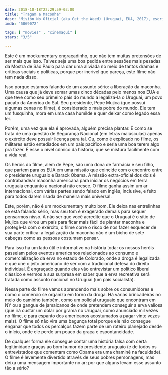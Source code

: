 ```yaml
---
date: 2018-10-18T22:29:59-03:00
title: "Tragam a Maconha"
desc: "Misión No Oficial (aka Get the Weed) (Uruguai, EUA, 2017), escrito e dirigido por Denny Brechner, Alfonso Guerrero e Marcos Hecht, com Denny Brechner, Talma Friedler, Pepe Mujica, Gustavo Olmos, Ignacio Roqueta. #mostrasp"
imdb: "5069072"

tags: [ "movies" , "cinemaqui" ]
stars: "3/5"

---
```

Este é um mockumentary engraçadinho, que não tem muitas pretensões de ser mais que isso. Talvez seja uma boa pedida entre sessões mais pesadas da Mostra de São Paulo para dar uma aliviada no meio de tantos dramas e críticas sociais e políticas, porque por incrível que pareça, este filme não tem nada disso.

Isso porque estamos falando de um assunto sério: a liberação da maconha. Uma causa que já deve somar umas cinco décadas pelo menos nos EUA e que teve como seu primeiro país do mundo a legalizá-la o Uruguai, um povo pacato da América do Sul. Seu presidente, Pepe Mujica (que possui algumas cenas no filme), é considerado o mais pobre do mundo. Ele tem um fusquinha, mora em uma casa humilde e quer deixar como legado essa lei.

Porém, uma vez que ela é aprovada, alguém precisa plantar. E como se trata de uma questão de Segurança Nacional (em letras maiúsculas) apenas o exército deve possuir licença para tal. Ou, como é explicado no filme, os militares estão entediados em um país pacífico e seria uma boa terem algo pra fazer. É esse o nível cômico da história, que se mistura facilmente com a vida real.

Os heróis do filme, além de Pepe, são uma dona de farmácia e seu filho, que partem para os EUA em uma missão que coincide com o encontro entre o presidente uruguaio e Barack Obama. A missão extra-oficial dos dois é contrabandear maconha americana para iniciar os negócios em terra uruguaia enquanto a nacional não cresce. O filme ganha assim um ar internacional, com várias partes sendo falado em inglês, inclusive, e feito para todos darem risada de maneira mais universal.

Este, porém, não é um mockumentary muito bom. Ele deixa nas entrelinhas se está falando sério, mas seu tom é exagerado demais para sequer pensarmos nisso. A não ser que você acredite que o Uruguai é o sítio de Mujica que virou um país para ficar mais fácil de plantar maconha e protegê-la com o exército, o filme corre o risco de nos fazer esquecer de sua parte crítica: a legalização da maconha não é um bicho de sete cabeças como as pessoas costumam pensar.

Para isso há um lado útil e informativo na história toda: os nossos heróis passeiam pelos eventos americanos relacionados ao consumo e comercialização da erva no estado de Colorado, onde a droga é legalizada e que une o jeito americano de ser com a tradicional defesa do direito individual. É engraçado quando eles vão entrevistar um político liberal clássico e vermos a sua surpresa em saber que a erva recreativa será tratada como assunto nacional no Uruguai (um país socialista).

Nessa parte do filme vamos aprendendo mais sobre os consumidores e como o comércio se organiza em torno da droga. Há várias brincadeiras no meio do caminho também, como um policial uruguaio que encontram em NY ou a gangue de jamaicanos de onde pretendem conseguir a erva valiosa (que irá custar um dólar por grama no Uruguai, como anunciado mil vezes no filme, e para espanto dos americanos acostumados a pagar vinte vezes mais). O filme só não vira uma bagunça total porque ele não consegue enganar que todos os percalços fazem parte de um roteiro planejado desde o início, onde ele perde um pouco da graça e espontaneidade.

De qualquer forma ele consegue contar uma história falsa com certa legitimidade graças ao bom humor do presidente uruguaio (e de todos os entrevistados que comentam como Obama era uma chaminé na faculdade). O filme é levemente divertido através de seus pobres personagens, mas deixa uma mensagem importante no ar: por que alguns levam esse assunto tão a sério?
